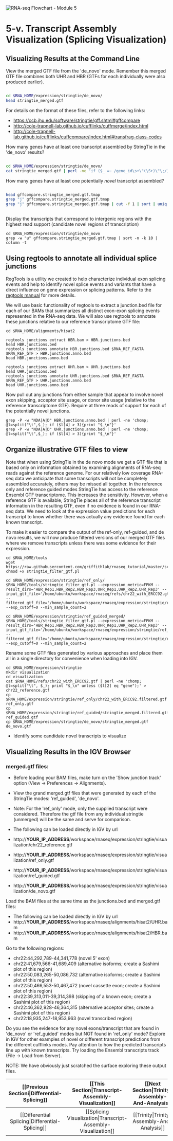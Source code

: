 ![RNA-seq Flowchart - Module 5](Images/RNA-seq_Flowchart5.png)

# 5-v. Transcript Assembly Visualization (Splicing Visualization) 

## Visualizing Results at the Command Line
	
View the merged GTF file from the 'de_novo' mode.  Remember this merged GTF file combines both UHR and HBR (GTFs for each individually were also produced earlier).

```bash

cd $RNA_HOME/expression/stringtie/de_novo/
head stringtie_merged.gtf

```
	
For details on the format of these files, refer to the following links:
* https://ccb.jhu.edu/software/stringtie/gff.shtml#gffcompare
* http://cole-trapnell-lab.github.io/cufflinks/cuffmerge/index.html
* http://cole-trapnell-lab.github.io/cufflinks/cuffcompare/index.html#transfrag-class-codes
	

How many genes have at least one transcript assembled by StringTie in the 'de_novo' results?

```bash

cd $RNA_HOME/expression/stringtie/de_novo/
cat stringtie_merged.gtf | perl -ne 'if ($_ =~ /gene_id\s+\"(\S+)\"\;/){print "$1\n"}' | sort | uniq | wc -l
```

How many genes have at least one potentially *novel* transcript assembled?

```bash

head gffcompare.stringtie_merged.gtf.tmap
grep "j" gffcompare.stringtie_merged.gtf.tmap
grep "j" gffcompare.stringtie_merged.gtf.tmap | cut -f 1 | sort | uniq | wc -l
	
```

Display the transcripts that correspond to intergenic regions with the highest read support (candidate novel regions of transcription)
```
cd $RNA_HOME/expression/stringtie/de_novo
grep -w "u" gffcompare.stringtie_merged.gtf.tmap | sort -n -k 10 | column -t
```

## Using regtools to annotate all individual splice junctions
RegTools is a utility we created to help characterize individual exon splicing events and help to identify novel splice events and variants that have a direct influence on gene expression or splicing patterns. Refer to the [regtools manual](https://regtools.readthedocs.io/en/latest/) for more details.

We will use basic functionality of regtools to extract a junction.bed file for each of our BAMs that summarizes all distinct exon-exon splicing events represented in the RNA-seq data. We will also use regtools to annotate these junctions relative to our reference transcriptome GTF file:

```
cd $RNA_HOME/alignments/hisat2

regtools junctions extract HBR.bam > HBR.junctions.bed
head HBR.junctions.bed
regtools junctions annotate HBR.junctions.bed $RNA_REF_FASTA $RNA_REF_GTF > HBR.junctions.anno.bed
head HBR.junctions.anno.bed

regtools junctions extract UHR.bam > UHR.junctions.bed
head UHR.junctions.bed
regtools junctions annotate UHR.junctions.bed $RNA_REF_FASTA $RNA_REF_GTF > UHR.junctions.anno.bed
head UHR.junctions.anno.bed
```

Now pull out any junctions from either sample that appear to involve novel exon skipping, acceptor site usage, or donor site usage (relative to the reference transcriptome GTF).  Require at three reads of support for each of the potentially novel junctions.
```
grep -P -w "NDA|A|D" HBR.junctions.anno.bed | perl -ne 'chomp; @l=split("\t",$_); if ($l[4] > 3){print "$_\n"}'
grep -P -w "NDA|A|D" UHR.junctions.anno.bed | perl -ne 'chomp; @l=split("\t",$_); if ($l[4] > 3){print "$_\n"}'
```

## Organize illustrative GTF files to view
Note that when using StringTie in the de novo mode we get a GTF file that is based only on information obtained by examining alignments of RNA-seq reads against the reference genome. For our relatively low coverage RNA-seq data we anticipate that some transcripts will not be completely assembled accurately, others may be missed all together. In the reference only and reference guided modes StringTie has access to the reference Ensembl GTF transcriptome. This increases the sensitivity. However, when a reference GTF is available, StringTie places all of the reference transcript information in the resulting GTF, even if no evidence is found in our RNA-seq data. We need to look at the expression value predictions for each transcript to know whether there was actually any evidence found for each known transcript.

To make it easier to compare the output of the ref-only, ref-guided, and de novo results, we will now produce filtered versions of our merged GTF files where we remove transcripts unless there was some evidence for their expression.
```
cd $RNA_HOME/tools
wget https://raw.githubusercontent.com/griffithlab/rnaseq_tutorial/master/scripts/stringtie_filter_gtf.pl
chmod +x stringtie_filter_gtf.pl 

cd $RNA_HOME/expression/stringtie/ref_only/
$RNA_HOME/tools/stringtie_filter_gtf.pl --expression_metric=FPKM --result_dirs='HBR_Rep1,HBR_Rep2,HBR_Rep3,UHR_Rep1,UHR_Rep2,UHR_Rep3' --input_gtf_file='/home/ubuntu/workspace/rnaseq/refs/chr22_with_ERCC92.gtf' --filtered_gtf_file='/home/ubuntu/workspace/rnaseq/expression/stringtie/ref_only/chr22_with_ERCC92.filtered.gtf' --exp_cutoff=0 --min_sample_count=2

cd $RNA_HOME/expression/stringtie/ref_guided_merged/
$RNA_HOME/tools/stringtie_filter_gtf.pl --expression_metric=FPKM --result_dirs='HBR_Rep1,HBR_Rep2,HBR_Rep3,UHR_Rep1,UHR_Rep2,UHR_Rep3' --input_gtf_file='/home/ubuntu/workspace/rnaseq/expression/stringtie/ref_guided/stringtie_merged.gtf' --filtered_gtf_file='/home/ubuntu/workspace/rnaseq/expression/stringtie/ref_guided/stringtie_merged.filtered.gtf' --exp_cutoff=0 --min_sample_count=2

```

Rename some GTF files generated by various approaches and place them all in a single directory for convenience when loading into IGV.
```
cd $RNA_HOME/expression/stringtie
mkdir visualization
cd visualization
cat $RNA_HOME/refs/chr22_with_ERCC92.gtf | perl -ne 'chomp; @l=split("\t", $_); print "$_\n" unless ($l[2] eq "gene");' > chr22_reference.gtf
cp $RNA_HOME/expression/stringtie/ref_only/chr22_with_ERCC92.filtered.gtf ref_only.gtf
cp $RNA_HOME/expression/stringtie/ref_guided/stringtie_merged.filtered.gtf ref_guided.gtf
cp $RNA_HOME/expression/stringtie/de_novo/stringtie_merged.gtf de_novo.gtf
```

* Identify some candidate novel transcripts to visualize

## Visualizing Results in the IGV Browser
		
### merged.gtf files:
* Before loading your BAM files, make turn on the 'Show junction track' option (View -> Preferences -> Alignments).

* View the grand merged.gtf files that were generated by each of the StringTie modes: 'ref_guided', 'de_novo'.
* Note: For the 'ref_only' mode, only the supplied transcript were considered. Therefore the gtf file from any individual stringtie (unmerged) will be the same and serve for comparison.
* The following can be loaded directly in IGV by url
 * http://__YOUR_IP_ADDRESS__/workspace/rnaseq/expression/stringtie/visualization/chr22_reference.gtf
 * http://__YOUR_IP_ADDRESS__/workspace/rnaseq/expression/stringtie/visualization/ref_only.gtf
 * http://__YOUR_IP_ADDRESS__/workspace/rnaseq/expression/stringtie/visualization/ref_guided.gtf
 * http://__YOUR_IP_ADDRESS__/workspace/rnaseq/expression/stringtie/visualization/de_novo.gtf

Load the BAM files at the same time as the junctions.bed and merged.gtf files:
* The following can be loaded directly in IGV by url
 * http://__YOUR_IP_ADDRESS__/workspace/rnaseq/alignments/hisat2/UHR.bam
 * http://__YOUR_IP_ADDRESS__/workspace/rnaseq/alignments/hisat2/HBR.bam

Go to the following regions:
* chr22:44,292,789-44,341,778 (novel 5' exon)
* chr22:41,679,566-41,689,409 (alternative isoforms; create a Sashimi plot of this region)
* chr22:50,083,265-50,086,732 (alternative isoforms; create a Sashimi plot of this region)
* chr22:50,466,553-50,467,472 (novel cassette exon; create a Sashimi plot of this region)
* chr22:39,313,011-39,314,398 (skipping of a known exon; create a Sashimi plot of this region)
* chr22:46,362,928-46,364,315 (alternative acceptor sites; create a Sashimi plot of this region)
* chr22:18,935,247-18,953,963 (novel transcribed region)

Do you see the evidence for any novel exons/transcript that are found in 'de_novo' or 'ref_guided' modes but NOT found in 'ref_only' mode?  Explore in IGV for other examples of novel or different transcript predictions from the different cufflinks modes. Pay attention to how the predicted transcripts line up with known transcripts. Try loading the Ensembl transcripts track (File -> Load from Server).
	
NOTE: We have obviously just scratched the surface exploring these output files.

| [[Previous Sectioni\|Differential-Splicing]]      | [[This Section\|Transcript-Assembly-Visualization]]           | [[Next Section\|Trinity-Assembly-And-Analysis]] |
|:-----------------------------------------------:|:------------------------------------------------------------:|:-------------------------:|
| [[Differential Splicing\|Differential-Splicing]] | [[Splicing Visualization\|Transcript-Assembly-Visualization]] | [[Trinity\|Trinity-Assembly-And-Analysis]]     |
